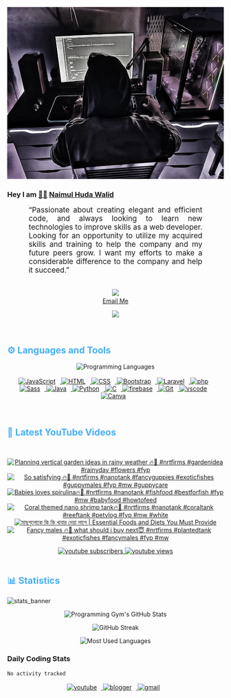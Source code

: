 <!-- ![github_cover_banner](https://www.digitalsolutionservices.com/img/services/web%20development.gif)-->

<div align="center" style="display:block;">
    <img height="400px" width="100%" alt="github cover banner" src="https://raw.githubusercontent.com/NaimulHudaWalid/NaimulHudaWalid/main/272276268_3114779035434264_920860974401480824_n.jpg"/> 
</div>

### Hey I am [👨🏻‍][facebook] [Naimul Huda Walid][youtube]



<p align:"center" style="text-align: justify; margin: 0 50px; font-size: 17px;" >
   “Passionate about creating elegant and efficient code, and always looking to learn new technologies to improve skills as a web developer. Looking for an opportunity to utilize my acquired skills and training to help the company and my future peers grow. I want my efforts to make a considerable difference to the company and help it succeed.”
<br>
<br>
<div align="center">

![](https://visitor-badge.glitch.me/badge?page_id=NaimulHudaWalid)
    <br />
[Email Me](mailto:dev.naimulhuda@gmail.com)
</div>
</p>
<!-- Typing SVG by DenverCoder1 - https://github.com/DenverCoder1/readme-typing-svg -->
<p align="center">
<!--   <a href="https://github.com/DenverCoder1/readme-typing-svg"> -->
    <img src="https://readme-typing-svg.herokuapp.com?color=E22FE4&width=380&height=45&lines=Open-Source+Enthusiast;Learning+In+Public;Empowering+Others;Nice+To+Meet+You+...&center=true"></a>

</p>
<br>
<!-- Languages and Tools -->

<h2 style="color: #44AEFB">⚙️ Languages and Tools</h2>
<div align="center" style="display:block;">
    <img width="100px" alt="Programming Languages" src="https://user-images.githubusercontent.com/78341798/194531121-47b0119a-ce00-439d-b586-125f86acb098.png"/> 
</div>
<br>   
<!-- Icons Resources -->
<!-- https://devicon.dev/ -->
<!-- https://cdn.jsdelivr.net/npm/simple-icons@v3/icons/ -->
<div align="center">
  <a href="https://developer.mozilla.org/en-US/docs/Web/JavaScript" target="_blank" rel="noreferrer">
      <img  alt="JavaScript" height="50px" style="padding-right:10px;" src="https://cdn.jsdelivr.net/gh/devicons/devicon/icons/javascript/javascript-plain.svg"/>
  </a>
  
 
  <a href="https://developer.mozilla.org/en-US/docs/Web/HTML" target="_blank" rel="noreferrer">
      <img  alt="HTML" height="50px" style="padding-right:10px;" src="https://cdn.jsdelivr.net/gh/devicons/devicon/icons/html5/html5-original.svg"/>
  </a>
  <a href="https://developer.mozilla.org/en-US/docs/Web/CSS" target="_blank" rel="noreferrer">
      <img  alt="CSS" height="50px" style="padding-right:10px;" src="https://cdn.jsdelivr.net/gh/devicons/devicon/icons/css3/css3-original.svg"/>
  </a>
  <a href="https://getbootstrap.com/" target="_blank" rel="noreferrer">
      <img  alt="Bootstrap" height="50px" style="padding-right:10px;" src="https://cdn.jsdelivr.net/gh/devicons/devicon/icons/bootstrap/bootstrap-original.svg"/>
  </a> 
  <a href="https://laravel.com/" target="_blank" rel="noreferrer">
      <img  alt="Laravel" height="50px" style="padding-right:10px;" src="https://cdn.jsdelivr.net/gh/devicons/devicon/icons/laravel/laravel-plain.svg"/>
  </a>
  <a href="https://www.php.net/" target="_blank" rel="noreferrer">
      <img  alt="php" height="50px" style="padding-right:10px;" src="https://cdn.jsdelivr.net/gh/devicons/devicon/icons/php/php-original.svg"/>
  </a>
  <a href="https://sass-lang.com/" target="_blank" rel="noreferrer">
      <img  alt="Sass" height="50px" style="padding-right:10px;" src="https://cdn.jsdelivr.net/gh/devicons/devicon/icons/sass/sass-original.svg"/>
  </a>
  <a href="https://www.java.com/en/" target="_blank" rel="noreferrer">
      <img  alt="Java" height="50px" style="padding-right:10px;" src="https://cdn.jsdelivr.net/gh/devicons/devicon/icons/java/java-original.svg"/>
  </a>    
  <a href="https://www.python.org/" target="_blank" rel="noreferrer">
      <img  alt="Python" height="50px" style="padding-right:10px;" src="https://cdn.jsdelivr.net/gh/devicons/devicon/icons/python/python-original.svg"/>
  </a>
  <a href="https://www.cprogramming.com/" target="_blank" rel="noreferrer">
      <img  alt="C" height="50px" style="padding-right:10px;" src="https://cdn.jsdelivr.net/gh/devicons/devicon/icons/c/c-original.svg"/>
  </a>
  
  <a href="https://firebase.google.com/" target="_blank" rel="noreferrer">
      <img  alt="firebase" height="50px" style="padding-right:10px;" src="https://cdn.jsdelivr.net/gh/devicons/devicon/icons/firebase/firebase-plain.svg"/>
  </a>
 
  <a href="https://git-scm.com/" target="_blank" rel="noreferrer">
      <img  alt="Git" height="50px" style="padding-right:10px;" src="https://cdn.jsdelivr.net/gh/devicons/devicon/icons/git/git-original.svg"/>
  </a>
  
  <a href="https://code.visualstudio.com/" target="_blank" rel="noreferrer">
      <img  alt="vscode" height="50px" style="padding-right:10px;"src="https://cdn.jsdelivr.net/gh/devicons/devicon/icons/vscode/vscode-original.svg"/>
  </a>
  <a href="https://www.canva.com/" target="_blank" rel="noreferrer">
      <img  alt="Canva" height="50px" style="padding-right:10px;" src="https://cdn.jsdelivr.net/gh/devicons/devicon/icons/canva/canva-original.svg"/> 
  </a>
</div>
<br>
<br>

<!-- Latest YouTube Videos -->

<h2 style="color: #44AEFB">🎦 Latest YouTube Videos</h2>
<br />

<!-- Resource/Reference: https://github.com/DenverCoder1/github-readme-youtube-cards -->
<div class="youtube videos cards" align="center">

<!-- BEGIN YOUTUBE-CARDS -->
[![Planning vertical garden ideas in rainy weather 🔥🖤 #nrtfirms #gardenidea #rainyday #flowers #fyp](https://ytcards.demolab.com/?id=lCpXcBi1yxQ&title=Planning+vertical+garden+ideas+in+rainy+weather+%F0%9F%94%A5%F0%9F%96%A4+%23nrtfirms+%23gardenidea+%23rainyday+%23flowers+%23fyp&lang=en&timestamp=1701944069&background_color=%230d1117&title_color=%23ffffff&stats_color=%23dedede&max_title_lines=1&width=250&border_radius=5 "Planning vertical garden ideas in rainy weather 🔥🖤 #nrtfirms #gardenidea #rainyday #flowers #fyp")](https://www.youtube.com/watch?v=lCpXcBi1yxQ)
[![So satisfying 🔥🖤 #nrtfirms #nanotank #fancyguppies #exoticfishes #guppymales #fyp #mw #guppycare](https://ytcards.demolab.com/?id=ljp-JUO1S7Q&title=So+satisfying+%F0%9F%94%A5%F0%9F%96%A4+%23nrtfirms+%23nanotank+%23fancyguppies+%23exoticfishes+%23guppymales+%23fyp+%23mw+%23guppycare&lang=en&timestamp=1701868557&background_color=%230d1117&title_color=%23ffffff&stats_color=%23dedede&max_title_lines=1&width=250&border_radius=5 "So satisfying 🔥🖤 #nrtfirms #nanotank #fancyguppies #exoticfishes #guppymales #fyp #mw #guppycare")](https://www.youtube.com/watch?v=ljp-JUO1S7Q)
[![Babies loves spirulina🔥🖤 #nrtfirms #nanotank #fishfood #bestforfish #fyp #mw #babyfood #howtofeed](https://ytcards.demolab.com/?id=4EHtvM4DJFM&title=Babies+loves+spirulina%F0%9F%94%A5%F0%9F%96%A4+%23nrtfirms+%23nanotank+%23fishfood+%23bestforfish+%23fyp+%23mw+%23babyfood+%23howtofeed&lang=en&timestamp=1701857821&background_color=%230d1117&title_color=%23ffffff&stats_color=%23dedede&max_title_lines=1&width=250&border_radius=5 "Babies loves spirulina🔥🖤 #nrtfirms #nanotank #fishfood #bestforfish #fyp #mw #babyfood #howtofeed")](https://www.youtube.com/watch?v=4EHtvM4DJFM)
[![Coral themed nano shrimp tank🔥🖤 #nrtfirms #nanotank #coraltank #reeftank #petvlog #fyp #mw #white](https://ytcards.demolab.com/?id=8N8NzF4zNWg&title=Coral+themed+nano+shrimp+tank%F0%9F%94%A5%F0%9F%96%A4+%23nrtfirms+%23nanotank+%23coraltank+%23reeftank+%23petvlog+%23fyp+%23mw+%23white&lang=en&timestamp=1701801172&background_color=%230d1117&title_color=%23ffffff&stats_color=%23dedede&max_title_lines=1&width=250&border_radius=5 "Coral themed nano shrimp tank🔥🖤 #nrtfirms #nanotank #coraltank #reeftank #petvlog #fyp #mw #white")](https://www.youtube.com/watch?v=8N8NzF4zNWg)
[![মাছগুলোকে কি কি খাবার দেয়া লাগে  | Essential Foods and Diets You Must Provide](https://ytcards.demolab.com/?id=_RNt4vR-sH0&title=%E0%A6%AE%E0%A6%BE%E0%A6%9B%E0%A6%97%E0%A7%81%E0%A6%B2%E0%A7%8B%E0%A6%95%E0%A7%87+%E0%A6%95%E0%A6%BF+%E0%A6%95%E0%A6%BF+%E0%A6%96%E0%A6%BE%E0%A6%AC%E0%A6%BE%E0%A6%B0+%E0%A6%A6%E0%A7%87%E0%A7%9F%E0%A6%BE+%E0%A6%B2%E0%A6%BE%E0%A6%97%E0%A7%87++%7C+Essential+Foods+and+Diets+You+Must+Provide&lang=en&timestamp=1701782108&background_color=%230d1117&title_color=%23ffffff&stats_color=%23dedede&max_title_lines=1&width=250&border_radius=5 "মাছগুলোকে কি কি খাবার দেয়া লাগে  | Essential Foods and Diets You Must Provide")](https://www.youtube.com/watch?v=_RNt4vR-sH0)
[![Fancy males 🔥🖤 what should i buy next😇 #nrtfirms #plantedtank #exoticfishes #fancymales #fyp #mw](https://ytcards.demolab.com/?id=o4pCJzMxa_o&title=Fancy+males+%F0%9F%94%A5%F0%9F%96%A4+what+should+i+buy+next%F0%9F%98%87+%23nrtfirms+%23plantedtank+%23exoticfishes+%23fancymales+%23fyp+%23mw&lang=en&timestamp=1701775340&background_color=%230d1117&title_color=%23ffffff&stats_color=%23dedede&max_title_lines=1&width=250&border_radius=5 "Fancy males 🔥🖤 what should i buy next😇 #nrtfirms #plantedtank #exoticfishes #fancymales #fyp #mw")](https://www.youtube.com/watch?v=o4pCJzMxa_o)
<!-- END YOUTUBE-CARDS -->
</div>

<!-- Begin Youtube Buttons -->
<!-- Resource/Reference:  https://github.com/DenverCoder1/custom-icon-badges -->
<div class="youtube buttons" align="center">
    <a href="https://www.youtube.com/channel/UCa3YaFwzSII0kKg3Nads2dQ"  target="_blank">
        <img alt="youtube subscribers" src="https://img.shields.io/youtube/channel/subscribers/UCa3YaFwzSII0kKg3Nads2dQ?logo=youtube&logoColor=red&style=for-the-badge"/>
    </a> 
    <a href="https://www.youtube.com/channel/UCa3YaFwzSII0kKg3Nads2dQ"  target="_blank">
        <img alt="youtube views" src="https://custom-icon-badges.demolab.com/youtube/channel/views/UCa3YaFwzSII0kKg3Nads2dQ?color=%23E05D44&logo=eye&logoColor=white&style=for-the-badge&labelColor=#555555"/>
    </a> 
</div>
<br>
<!-- End Youtube Buttons -->

<!-- Statistics -->

<h2 style="color: #44AEFB">📊 Statistics</h2>

![stats_banner](https://user-images.githubusercontent.com/78341798/194534778-d662496c-ae00-4e8d-ae9b-b90912054e7f.gif)

<!-- Begin Stats Cards -->
<!-- Resources:  -->
<!-- Github & Languages Stats: https://github.com/naimul15-12090/github-readme-stats --> 
<!-- Streak Stats: https://github.com/denvercoder1/github-readme-streak-stats -->
<!-- Change the value after ?username= to your GitHub username. -->
<div class="stats" align="center">

![Programming Gym's GitHub Stats](https://github-readme-stats.vercel.app/api?username=NaimulHudaWalid&hide=stars&count_private=true&show_icons=true&theme=algolia&border_radius=20)

![GitHub Streak](https://streak-stats.demolab.com?user=NaimulHudaWalid&count_private=true&theme=algolia&border_radius=22)

![Most Used Languages](https://github-readme-stats.vercel.app/api/top-langs/?username=NaimulHudaWalid&langs_count=8&layout=compact&show_icons=true&theme=algolia&border_radius=20)
    
<!-- ![Top Langs](https://github-readme-stats.vercel.app/api/top-langs/?username=naimul15-12090&langs_count=8) -->
<!-- [![Top Langs](https://github-readme-stats.vercel.app/api/top-langs/?username=naimul15-12090&layout=compact)](https://github.com/anuraghazra/github-readme-stats)
 -->
    
</div>
<!--  End Stats Cards -->



### Daily Coding Stats
<!--START_SECTION:waka-->

```txt
No activity tracked
```

<!--END_SECTION:waka-->
<!-- Begin Footer -->
<!-- Icons Resources -->
<!-- https://devicon.dev/ -->
<div class="footer" align="center" style="margin:15px;">
    <a href="https://www.youtube.com/channel/UCa3YaFwzSII0kKg3Nads2dQ" target="_blank">
        <img  style="margin:0 10px 10px 0;" src="https://user-images.githubusercontent.com/78341798/194531650-698ef1b1-9cbd-4b4f-96ef-5a2ec4b5d7e6.svg" alt="youtube" width="40px"/>
    </a>
    <a href="https://www.linkedin.com/in/naimulhudawalid/" target="_blank">
        <img style="margin:0 10px 10px 0;" src="https://user-images.githubusercontent.com/78341798/194531458-b5dfeb1b-bad5-4dfa-909a-2e402262db9a.svg" alt="blogger" width="40px"/>
    </a>
    <a href="mailto:dev.naimulhuda@gmail.com" target="_blank">
        <img style="margin:0 10px 10px 0;" src="https://user-images.githubusercontent.com/78341798/194531383-ddb2b774-5bb9-491c-b601-4a4a7d9792fb.svg" alt="gmail" width="40px"/>
    </a>
</div>
<!-- End Footer -->

[youtube]: https://www.youtube.com/channel/UCa3YaFwzSII0kKg3Nads2dQ
[facebook]: https://www.facebook.com/profile.php?id=100007065945838
